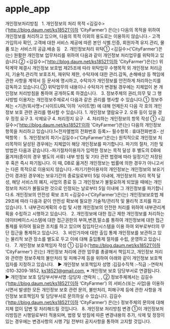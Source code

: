 # apple_app
개인정보처리방침     1. 개인정보의 처리 목적 <김길수>(‘http://blog.daum.net/ks18521’이하 ‘CityFarmer’) 은(는) 다음의 목적을 위하여 개인정보를 처리하고 있으며, 다음의 목적 이외의 용도로는 이용하지 않습니다.- 고객 가입의사 확인, 고객에 대한 서비스 제공에 따른 본인 식별.인증, 회원자격 유지.관리, 물품 또는 서비스의 공급.배송 등     2. 개인정보처리 위탁① <김길수>('CityFarmer')은(는) 원활한 개인정보 업무처리를 위하여 다음과 같이 개인정보 처리업무를 위탁하고 있습니다.② <김길수>('http://blog.daum.net/ks18521‘이하 'CityFarmer')은(는) 위탁계약 체결시 개인정보 보호법 제25조에 따라 위탁업무 수행목적 외 개인정보 처리금지, 기술적․관리적 보호조치, 재위탁 제한, 수탁자에 대한 관리․감독, 손해배상 등 책임에 관한 사항을 계약서 등 문서에 명시하고, 수탁자가 개인정보를 안전하게 처리하는지를 감독하고 있습니다.③ 위탁업무의 내용이나 수탁자가 변경될 경우에는 지체없이 본 개인정보 처리방침을 통하여 공개하도록 하겠습니다.     3. 정보주체의 권리,의무 및 그 행사방법 이용자는 개인정보주체로서 다음과 같은 권리를 행사할 수 있습니다.① 정보주체는 <기관/회사명>(‘사이트URL’이하 ‘사이트명) 에 대해 언제든지 다음 각 호의 개인정보 보호 관련 권리를 행사할 수 있습니다.  1. 개인정보 열람요구  2. 오류 등이 있을 경우 정정 요구  3. 삭제요구  4. 처리정지 요구     4. 처리하는 개인정보의 항목 작성 ① <김길수>('http://blog.daum.net/ks18521'이하 'CityFarmer')은(는) 다음의 개인정보 항목을 처리하고 있습니다.1<전자앨범의 전화번호 등록>- 필수항목 : 휴대전화번호- 선택항목 :      5. 개인정보의 파기<김길수>('CityFarmer')은(는) 원칙적으로 개인정보 처리목적이 달성된 경우에는 지체없이 해당 개인정보를 파기합니다. 파기의 절차, 기한 및 방법은 다음과 같습니다.-파기절차이용자가 입력한 정보는 목적 달성 후 별도의 DB에 옮겨져(종이의 경우 별도의 서류) 내부 방침 및 기타 관련 법령에 따라 일정기간 저장된 후 혹은 즉시 파기됩니다. 이 때, DB로 옮겨진 개인정보는 법률에 의한 경우가 아니고서는 다른 목적으로 이용되지 않습니다.-파기기한이용자의 개인정보는 개인정보의 보유기간이 경과된 경우에는 보유기간의 종료일로부터 5일 이내에, 개인정보의 처리 목적 달성, 해당 서비스의 폐지, 사업의 종료 등 그 개인정보가 불필요하게 되었을 때에는 개인정보의 처리가 불필요한 것으로 인정되는 날로부터 5일 이내에 그 개인정보를 파기합니다.6. 개인정보의 안전성 확보 조치 <김길수>('CityFarmer')은(는) 개인정보보호법 제29조에 따라 다음과 같이 안전성 확보에 필요한 기술적/관리적 및 물리적 조치를 하고 있습니다.  1. 내부관리계획의 수립 및 시행     개인정보의 안전한 처리를 위하여 내부관리계획을 수립하고 시행하고 있습니다.       2. 개인정보에 대한 접근 제한     개인정보를 처리하는 데이터베이스시스템에 대한 접근권한의 부여,변경,말소를 통하여        개인정보에 대한 접근통제를 위하여 필요한 조치를 하고 있으며 침입차단시스템을 이용       하여 외부로부터의 무단 접근을 통제하고 있습니다.       3. 비인가자에 대한 출입 통제     개인정보를 보관하고 있는 물리적 보관 장소를 별도로 두고 이에 대해 출입통제 절차를       수립, 운영하고 있습니다.     7. 개인정보 보호책임자 작성 ① 김길수(‘http://blog.daum.net/ks18521’이하 ‘CityFarmer’) 은(는) 개인정보 처리에 관한 업무를 총괄해서 책임지고, 개인정보 처리와 관련한 정보주체의 불만처리 및 피해구제 등을 위하여 아래와 같이 개인정보 보호책임자를 지정하고 있습니다.     ▶ 개인정보 보호책임자 성명 :김길수직책 :-직급 :-연락처 :010-3209-1852, ks18521@gmail.com, ※ 개인정보 보호 담당부서로 연결됩니다.     ▶ 개인정보 보호 담당부서부서명 :담당자 :연락처 :, , ② 정보주체께서는 김길수(‘http://blog.daum.net/ks18521’이하 ‘CityFarmer’) 의 서비스(또는 사업)을 이용하시면서 발생한 모든 개인정보 보호 관련 문의, 불만처리, 피해구제 등에 관한 사항을 개인정보 보호책임자 및 담당부서로 문의하실 수 있습니다. 김길수(‘http://blog.daum.net/ks18521’이하 ‘CityFarmer’) 은(는) 정보주체의 문의에 대해 지체 없이 답변 및 처리해드릴 것입니다.     8. 개인정보 처리방침 변경 ①이 개인정보처리방침은 시행일로부터 적용되며, 법령 및 방침에 따른 변경내용의 추가, 삭제 및 정정이 있는 경우에는 변경사항의 시행 7일 전부터 공지사항을 통하여 고지할 것입니다.     
